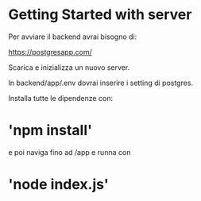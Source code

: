 # Getting Started with server

Per avviare il backend avrai bisogno di:

https://postgresapp.com/

Scarica e inizializza un nuovo server.

In backend/app/.env dovrai inserire i setting di postgres.

Installa tutte le dipendenze con:

# 'npm install'

e poi naviga fino ad /app e runna con 

# 'node index.js'



